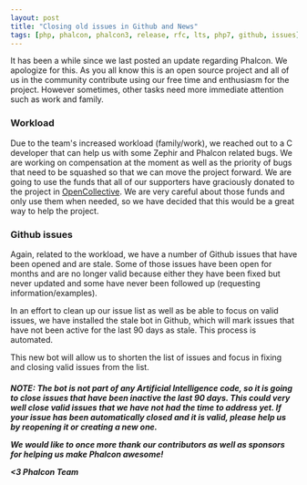 ```yaml
---
layout: post
title: "Closing old issues in Github and News"
tags: [php, phalcon, phalcon3, release, rfc, lts, php7, github, issues]
---
```


It has been a while since we last posted an update regarding Phalcon. We apologize for this. As you all know this is an open source project and all of us in the community contribute using our free time and enthusiasm for the project. However sometimes, other tasks need more immediate attention such as work and family.
<!--more-->
### Workload
Due to the team's increased workload (family/work), we reached out to a C developer that can help us with some Zephir and Phalcon related bugs. We are working on compensation at the moment as well as the priority of bugs that need to be squashed so that we can move the project forward. We are going to use the funds that all of our supporters have graciously donated to the project in [OpenCollective](http://opencollective.com/phalcon). We are very careful about those funds and only use them when needed, so we have decided that this would be a great way to help the project. 

### Github issues
Again, related to the workload, we have a number of Github issues that have been opened and are stale. Some of those issues have been open for months and are no longer valid because either they have been fixed but never updated and some have never been followed up (requesting information/examples).

In an effort to clean up our issue list as well as be able to focus on valid issues, we have installed the stale bot in Github, which will mark issues that have not been active for the last 90 days as stale. This process is automated.

This new bot will allow us to shorten the list of issues and focus in fixing and closing valid issues from the list. 

<h5 class="alert alert-danger">
<strong>NOTE</strong>: The bot is not part of any Artificial Intelligence code, so it is going to close issues that have been inactive the last 90 days. This could very well close valid issues that we have not had the time to address yet. If your issue has been automatically closed and it is valid, please help us by reopening it or creating a new one.  
</div>

We would like to once more thank our contributors as well as sponsors for helping us make Phalcon awesome!


<3 Phalcon Team


